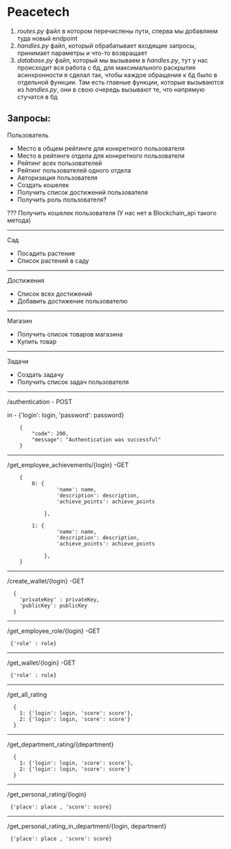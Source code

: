 # Peacetech

1) *routes.py* файл в котором перечислены пути, сперва мы добавляем туда новый endpoint
2) *handles.py* файл, который обрабатывает входящие запросы, принимает параметры и что-то возвращает
3) *database.py* файл, который мы вызываем в *handles.py*, тут у нас происходит вся работа с бд,
для максимального раскрытия асинхронности я сделал так, чтобы каждое обращение к бд было в отдельной функции.
Там есть главные функции, которые вызываются из *handles.py*, они в свою очередь вызывают те, что напрямую стучатся в бд



Запросы:
--------------------------------------------------------------
 Пользователь
 
 + Место в общем рейтинге для конкретного пользователя
 + Место в рейтинге отдела для конкретного пользователя
 + Рейтинг всех пользователей
 + Рейтинг пользователей одного отдела
 + Авторизация пользователя
 + Создать кошелек
 + Получить список достижений пользователя
 + Получить роль пользователя?
 
 ??? Получить кошелек пользователя (У нас нет в Blockchain_api такого метода)
 
--------------------------------------------------------------
 Сад
 - Посадить растение
 - Список растений в саду
--------------------------------------------------------------
 Достижения
 - Список всех достижений
 - Добавить достижение пользователю
--------------------------------------------------------------
 Магазин
 - Получить список товаров магазина
 - Купить товар
--------------------------------------------------------------
 Задачи
 - Создать задачу
 - Получить список задач пользователя


--------------------------------------------------------------
/authentication - POST


in - {'login': login, 'password': password}

        {
            "code": 200,
            "message": "Authentication was successful"
        }
--------------------------------------------------------------
 /get_employee_achievements/{login} -GET

        {
            0: {
                    'name': name,
                    'description': description,
                    'achieve_points': achieve_points

                },

            1: {
                    'name': name,
                    'description': description,
                    'achieve_points': achieve_points

                },    
        }
        
--------------------------------------------------------------
/create_wallet/{login} -GET

      {
        'privateKey' : privateKey,
        'publicKey': publicKey
      }
--------------------------------------------------------------
/get_employee_role/{login} -GET

     {'role' : role}

--------------------------------------------------------------
/get_wallet/{login} -GET

     {'role' : role}

--------------------------------------------------------------
/get_all_rating

      { 
        1: {'login': login, 'score': score'},
        2: {'login': login, 'score': score'}
      }
--------------------------------------------------------------
/get_department_rating/{department}

      { 
        1: {'login': login, 'score': score'},
        2: {'login': login, 'score': score'}
      }
--------------------------------------------------------------
/get_personal_rating/{login}

     {'place': place , 'score': score}

--------------------------------------------------------------
/get_personal_rating_in_department/{login, department}

     {'place': place , 'score': score}
